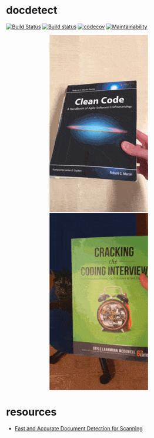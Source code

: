 # docdetect

[![Build Status](https://travis-ci.org/alessandrozamberletti/docdetect.svg?branch=master)](https://travis-ci.org/alessandrozamberletti/docdetect)
[![Build status](https://ci.appveyor.com/api/projects/status/l1gjc8g7c1q3846j/branch/master?svg=true)](https://ci.appveyor.com/project/alessandrozamberletti/docdetect/branch/master)
[![codecov](https://codecov.io/gh/alessandrozamberletti/docdetect/branch/master/graph/badge.svg)](https://codecov.io/gh/alessandrozamberletti/docdetect)
[![Maintainability](https://api.codeclimate.com/v1/badges/a9aa496faab72437e650/maintainability)](https://codeclimate.com/github/alessandrozamberletti/docdetect/maintainability)

<p align="center"> 
  <img src="./res/01.gif" alt="sample_01"/>
  <img src="./res/02.gif" alt="sample_02"/>
</p>

# resources  
* [Fast and Accurate Document Detection for Scanning](https://blogs.dropbox.com/tech/2016/08/fast-and-accurate-document-detection-for-scanning/)
